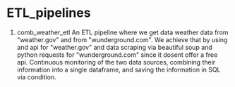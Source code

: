 # ETL_pipelines
1) comb_weather_etl
An ETL pipeline where we get data weather data from "weather.gov" and from "wunderground.com". We achieve that by using and api for "weather.gov" and data scraping via beautiful soup and python requests for "wunderground.com" since it dosent offer a free api. Continuous monitoring of the two data sources, combining their information into a single dataframe, and saving the information in SQL via condition.
